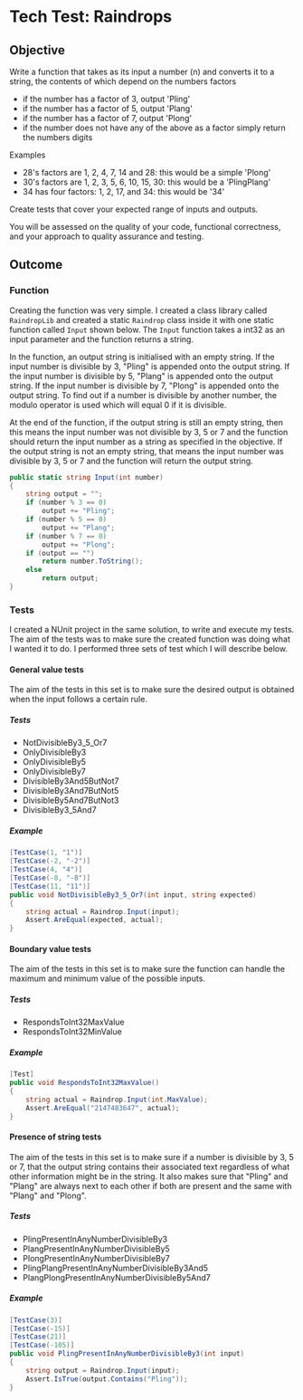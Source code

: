# Tech Test: Raindrops

## Objective
Write a function that takes as its input a number (n) and converts it to a string, the contents of which depend on the numbers factors

- if the number has a factor of 3, output 'Pling'
- if the number has a factor of 5, output 'Plang'
- if the number has a factor of 7, output 'Plong'
- if the number does not have any of the above as a factor simply return the numbers digits

Examples
- 28's factors are 1, 2, 4, 7, 14 and 28: this would be a simple 'Plong'
- 30's factors are 1, 2, 3, 5, 6, 10, 15, 30: this would be a 'PlingPlang'
- 34 has four factors: 1, 2, 17, and 34: this would be '34'

Create tests that cover your expected range of inputs and outputs.

You will be assessed on the quality of your code, functional correctness, and your approach to quality assurance and testing.



## Outcome

### Function

Creating the function was very simple. I created a class library called `RaindropLib` and created a static `Raindrop` class inside it with one static function called `Input` shown below. The `Input` function takes a int32 as an input parameter and the function returns a string. 

In the function, an output string is initialised with an empty string. If the input number is divisible by 3, "Pling" is appended onto the output string. If the input number is divisible by 5, "Plang" is appended onto the output string. If the input number is divisible by 7, "Plong" is appended onto the output string. To find out if a number is divisible by another number, the modulo operator is used which will equal 0 if it is divisible.

At the end of the function, if the output string is still an empty string, then this means the input number was not divisible by 3, 5 or 7 and the function should return the input number as a string as specified in the objective. If the output string is not an empty string, that means the input number was divisible by 3, 5 or 7 and the function will return the output string.

```csharp
public static string Input(int number)
{
	string output = "";
	if (number % 3 == 0)
		output += "Pling";
	if (number % 5 == 0)
		output += "Plang";
	if (number % 7 == 0)
		output += "Plong";
	if (output == "")
		return number.ToString();
	else
		return output;
}
```



### Tests

I created a NUnit project in the same solution, to write and execute my tests. The aim of the tests was to make sure the created function was doing what I wanted it to do. I performed three sets of test which I will describe below.



#### General value tests

The aim of the tests in this set is to make sure the desired output is obtained when the input follows a certain rule.

##### Tests

- NotDivisibleBy3_5_Or7
- OnlyDivisibleBy3
- OnlyDivisibleBy5
- OnlyDivisibleBy7
- DivisibleBy3And5ButNot7
- DivisibleBy3And7ButNot5
- DivisibleBy5And7ButNot3
- DivisibleBy3_5And7

##### Example

```csharp
[TestCase(1, "1")]
[TestCase(-2, "-2")]
[TestCase(4, "4")]
[TestCase(-8, "-8")]
[TestCase(11, "11")]
public void NotDivisibleBy3_5_Or7(int input, string expected)
{
	string actual = Raindrop.Input(input);
	Assert.AreEqual(expected, actual);
}
```



#### Boundary value tests

The aim of the tests in this set is to make sure the function can handle the maximum and minimum value of the possible inputs.

##### Tests

- RespondsToInt32MaxValue
- RespondsToInt32MinValue

##### Example

```csharp
[Test]
public void RespondsToInt32MaxValue()
{
	string actual = Raindrop.Input(int.MaxValue);
	Assert.AreEqual("2147483647", actual);
}
```



#### Presence of string tests

The aim of the tests in this set is to make sure if a number is divisible by 3, 5 or 7, that the output string contains their associated text regardless of what other information might be in the string. It also makes sure that "Pling" and "Plang" are always next to each other if both are present and the same with "Plang" and "Plong".

##### Tests

- PlingPresentInAnyNumberDivisibleBy3
- PlangPresentInAnyNumberDivisibleBy5
- PlongPresentInAnyNumberDivisibleBy7
- PlingPlangPresentInAnyNumberDivisibleBy3And5
- PlangPlongPresentInAnyNumberDivisibleBy5And7

##### Example

```csharp
[TestCase(3)]
[TestCase(-15)]
[TestCase(21)]
[TestCase(-105)]
public void PlingPresentInAnyNumberDivisibleBy3(int input)
{
	string output = Raindrop.Input(input);
	Assert.IsTrue(output.Contains("Pling"));
}
```


